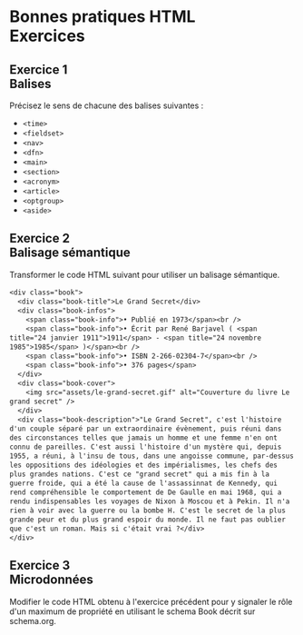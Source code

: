 # Bonnes pratiques HTML<br />Exercices


## Exercice 1<br />Balises

Précisez le sens de chacune des balises suivantes :

* `<time>`
* `<fieldset>`
* `<nav>`
* `<dfn>`
* `<main>`
* `<section>`
* `<acronym>`
* `<article>`
* `<optgroup>`
* `<aside>`


## Exercice 2<br />Balisage sémantique

Transformer le code HTML suivant pour utiliser un balisage sémantique.

    <div class="book">
      <div class="book-title">Le Grand Secret</div>
      <div class="book-infos">
        <span class="book-info">• Publié en 1973</span><br />
        <span class="book-info">• Écrit par René Barjavel ( <span title="24 janvier 1911">1911</span> - <span title="24 novembre 1985">1985</span> )</span><br />
        <span class="book-info">• ISBN 2-266-02304-7</span><br />
        <span class="book-info">• 376 pages</span>
      </div>
      <div class="book-cover">
        <img src="assets/le-grand-secret.gif" alt="Couverture du livre Le grand secret" />
      </div>
      <div class="book-description">"Le Grand Secret", c'est l'histoire d'un couple séparé par un extraordinaire évènement, puis réuni dans des circonstances telles que jamais un homme et une femme n'en ont connu de pareilles. C'est aussi l'histoire d'un mystère qui, depuis 1955, a réuni, à l'insu de tous, dans une angoisse commune, par-dessus les oppositions des idéologies et des impérialismes, les chefs des plus grandes nations. C'est ce "grand secret" qui a mis fin à la guerre froide, qui a été la cause de l'assassinnat de Kennedy, qui rend compréhensible le comportement de De Gaulle en mai 1968, qui a rendu indispensables les voyages de Nixon à Moscou et à Pekin. Il n'a rien à voir avec la guerre ou la bombe H. C'est le secret de la plus grande peur et du plus grand espoir du monde. Il ne faut pas oublier que c'est un roman. Mais si c'était vrai ?</div>
    </div>


## Exercice 3<br />Microdonnées

Modifier le code HTML obtenu à l'exercice précédent pour y signaler le rôle d'un maximum de propriété en utilisant le schema Book décrit sur schema.org.
